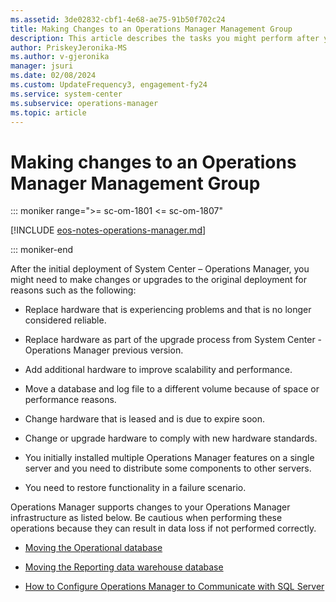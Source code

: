 ```yaml
---
ms.assetid: 3de02832-cbf1-4e68-ae75-91b50f702c24
title: Making Changes to an Operations Manager Management Group
description: This article describes the tasks you might perform after you have deployed or upgraded Operations Manager in your environment.
author: PriskeyJeronika-MS
ms.author: v-gjeronika
manager: jsuri
ms.date: 02/08/2024
ms.custom: UpdateFrequency3, engagement-fy24
ms.service: system-center
ms.subservice: operations-manager
ms.topic: article
---
```


# Making changes to an Operations Manager Management Group

::: moniker range=">= sc-om-1801 <= sc-om-1807"

[!INCLUDE [eos-notes-operations-manager.md](../includes/eos-notes-operations-manager.md)]

::: moniker-end

After the initial deployment of System Center – Operations Manager, you might need to make changes or upgrades to the original deployment for reasons such as the following:

- Replace hardware that is experiencing problems and that is no longer considered reliable.  

- Replace hardware as part of the upgrade process from System Center - Operations Manager previous version.  

- Add additional hardware to improve scalability and performance.  

- Move a database and log file to a different volume because of space or performance reasons.  

- Change hardware that is leased and is due to expire soon.  

- Change or upgrade hardware to comply with new hardware standards.  

- You initially installed multiple Operations Manager features on a single server and you need to distribute some components to other servers.  

- You need to restore functionality in a failure scenario.  

Operations Manager supports changes to your Operations Manager infrastructure as listed below. Be cautious when performing these operations because they can result in data loss if not performed correctly.

- [Moving the Operational database](manage-move-opsdb.md)

- [Moving the Reporting data warehouse database](manage-move-omdwdb.md)

- [How to Configure Operations Manager to Communicate with SQL Server](manage-sqlserver-communication.md)
